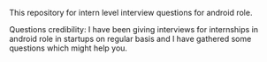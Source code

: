 This repository for intern level interview questions for android role.

Questions credibility:
I have been giving interviews for internships in android role in startups on regular basis and I have gathered some questions which might help you.
